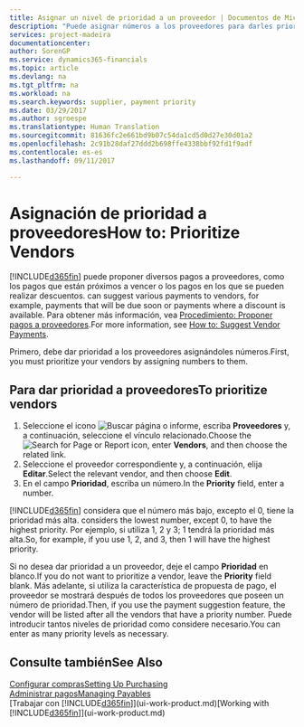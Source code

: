 ```yaml
---
title: Asignar un nivel de prioridad a un proveedor | Documentos de Microsoft
description: "Puede asignar números a los proveedores para darles prioridad y facilitar las sugerencias de pago en Financials."
services: project-madeira
documentationcenter: 
author: SorenGP
ms.service: dynamics365-financials
ms.topic: article
ms.devlang: na
ms.tgt_pltfrm: na
ms.workload: na
ms.search.keywords: supplier, payment priority
ms.date: 03/29/2017
ms.author: sgroespe
ms.translationtype: Human Translation
ms.sourcegitcommit: 81636fc2e661bd9b07c54da1cd5d0d27e30d01a2
ms.openlocfilehash: 2c91b28daf27ddd2b698ffe4338bbf92fd1f9adf
ms.contentlocale: es-es
ms.lasthandoff: 09/11/2017

---
```

# <a name="how-to-prioritize-vendors"></a><span data-ttu-id="8fd7e-103">Asignación de prioridad a proveedores</span><span class="sxs-lookup"><span data-stu-id="8fd7e-103">How to: Prioritize Vendors</span></span>
[!INCLUDE[d365fin](includes/d365fin_md.md)]<span data-ttu-id="8fd7e-104"> puede proponer diversos pagos a proveedores, como los pagos que están próximos a vencer o los pagos en los que se pueden realizar descuentos.</span><span class="sxs-lookup"><span data-stu-id="8fd7e-104"> can suggest various payments to vendors, for example, payments that will be due soon or payments where a discount is available.</span></span> <span data-ttu-id="8fd7e-105">Para obtener más información, vea [Procedimiento: Proponer pagos a proveedores](payables-how-suggest-vendor-payments.md).</span><span class="sxs-lookup"><span data-stu-id="8fd7e-105">For more information, see [How to: Suggest Vendor Payments](payables-how-suggest-vendor-payments.md).</span></span>

<span data-ttu-id="8fd7e-106">Primero, debe dar prioridad a los proveedores asignándoles números.</span><span class="sxs-lookup"><span data-stu-id="8fd7e-106">First, you must prioritize your vendors by assigning numbers to them.</span></span>

## <a name="to-prioritize-vendors"></a><span data-ttu-id="8fd7e-107">Para dar prioridad a proveedores</span><span class="sxs-lookup"><span data-stu-id="8fd7e-107">To prioritize vendors</span></span>
1. <span data-ttu-id="8fd7e-108">Seleccione el icono ![Buscar página o informe](media/ui-search/search_small.png "icono Buscar página o informe"), escriba **Proveedores** y, a continuación, seleccione el vínculo relacionado.</span><span class="sxs-lookup"><span data-stu-id="8fd7e-108">Choose the ![Search for Page or Report](media/ui-search/search_small.png "Search for Page or Report icon") icon, enter **Vendors**, and then choose the related link.</span></span>
2. <span data-ttu-id="8fd7e-109">Seleccione el proveedor correspondiente y, a continuación, elija **Editar**.</span><span class="sxs-lookup"><span data-stu-id="8fd7e-109">Select the relevant vendor, and then choose **Edit**.</span></span>
3. <span data-ttu-id="8fd7e-110">En el campo **Prioridad**, escriba un número.</span><span class="sxs-lookup"><span data-stu-id="8fd7e-110">In the **Priority** field, enter a number.</span></span>

[!INCLUDE[d365fin](includes/d365fin_md.md)]<span data-ttu-id="8fd7e-111"> considera que el número más bajo, excepto el 0, tiene la prioridad más alta.</span><span class="sxs-lookup"><span data-stu-id="8fd7e-111"> considers the lowest number, except 0, to have the highest priority.</span></span> <span data-ttu-id="8fd7e-112">Por ejemplo, si utiliza 1, 2 y 3; 1 tendrá la prioridad más alta.</span><span class="sxs-lookup"><span data-stu-id="8fd7e-112">So, for example, if you use 1, 2, and 3, then 1 will have the highest priority.</span></span>

<span data-ttu-id="8fd7e-113">Si no desea dar prioridad a un proveedor, deje el campo **Prioridad** en blanco.</span><span class="sxs-lookup"><span data-stu-id="8fd7e-113">If you do not want to prioritize a vendor, leave the **Priority** field blank.</span></span> <span data-ttu-id="8fd7e-114">Más adelante, si utiliza la característica de propuesta de pago, el proveedor se mostrará después de todos los proveedores que poseen un número de prioridad.</span><span class="sxs-lookup"><span data-stu-id="8fd7e-114">Then, if you use the payment suggestion feature, the vendor will be listed after all the vendors that have a priority number.</span></span> <span data-ttu-id="8fd7e-115">Puede introducir tantos niveles de prioridad como considere necesario.</span><span class="sxs-lookup"><span data-stu-id="8fd7e-115">You can enter as many priority levels as necessary.</span></span>

## <a name="see-also"></a><span data-ttu-id="8fd7e-116">Consulte también</span><span class="sxs-lookup"><span data-stu-id="8fd7e-116">See Also</span></span>
[<span data-ttu-id="8fd7e-117">Configurar compras</span><span class="sxs-lookup"><span data-stu-id="8fd7e-117">Setting Up Purchasing</span></span>](purchasing-setup-purchasing.md)  
[<span data-ttu-id="8fd7e-118">Administrar pagos</span><span class="sxs-lookup"><span data-stu-id="8fd7e-118">Managing Payables</span></span>](payables-manage-payables.md)  
<span data-ttu-id="8fd7e-119">[Trabajar con [!INCLUDE[d365fin](includes/d365fin_md.md)]](ui-work-product.md)</span><span class="sxs-lookup"><span data-stu-id="8fd7e-119">[Working with [!INCLUDE[d365fin](includes/d365fin_md.md)]](ui-work-product.md)</span></span>

